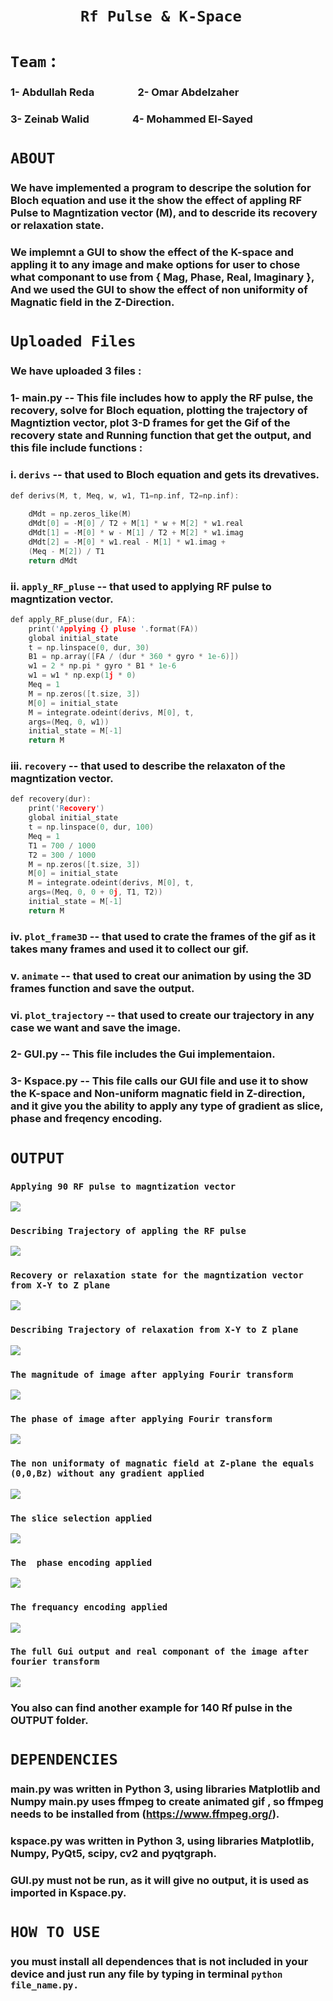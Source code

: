 # &emsp;&emsp;&emsp;&emsp;**`Rf Pulse & K-Space`**
# **`Team`** :
### 1- Abdullah Reda &emsp;&emsp;&emsp;&emsp;2- Omar Abdelzaher 
### 3- Zeinab Walid &emsp;&emsp;&emsp;&emsp;4- Mohammed El-Sayed 

# **`ABOUT`**
### We have implemented a program to descripe the solution for Bloch equation and use it the show the effect of appling RF Pulse to Magntization vector (M), and to descride its recovery or relaxation state.
### We implemnt a GUI to show the effect of the K-space and appling it to any image and make options for user to chose what componant to use from { Mag, Phase, Real, Imaginary }, And we used the GUI to show the effect of non uniformity of Magnatic field in the Z-Direction.

# **`Uploaded Files`** 
### We have uploaded 3 files :
### 1- main.py -- This file includes how to apply the RF pulse, the recovery, solve for Bloch equation, plotting the trajectory of Magntiztion vector, plot 3-D frames for get the Gif of the recovery state and Running function that get the output, and this file include functions : 
### i. `derivs` -- that used to Bloch equation and gets its drevatives.

```cpp
def derivs(M, t, Meq, w, w1, T1=np.inf, T2=np.inf):
    
    dMdt = np.zeros_like(M)
    dMdt[0] = -M[0] / T2 + M[1] * w + M[2] * w1.real
    dMdt[1] = -M[0] * w - M[1] / T2 + M[2] * w1.imag
    dMdt[2] = -M[0] * w1.real - M[1] * w1.imag + 
    (Meq - M[2]) / T1
    return dMdt
``` 
### ii. **`apply_RF_pluse`** -- that used to applying RF pulse to magntization vector.

```cpp
def apply_RF_pluse(dur, FA):
    print('Applying {} pluse '.format(FA))
    global initial_state
    t = np.linspace(0, dur, 30)
    B1 = np.array([FA / (dur * 360 * gyro * 1e-6)])
    w1 = 2 * np.pi * gyro * B1 * 1e-6
    w1 = w1 * np.exp(1j * 0)  
    Meq = 1
    M = np.zeros([t.size, 3])
    M[0] = initial_state
    M = integrate.odeint(derivs, M[0], t, 
    args=(Meq, 0, w1))  
    initial_state = M[-1]
    return M
```
### iii. **`recovery`** -- that used to describe the relaxaton of the magntization vector.

```cpp
def recovery(dur):
    print('Recovery')
    global initial_state
    t = np.linspace(0, dur, 100)
    Meq = 1
    T1 = 700 / 1000
    T2 = 300 / 1000
    M = np.zeros([t.size, 3])
    M[0] = initial_state
    M = integrate.odeint(derivs, M[0], t, 
    args=(Meq, 0, 0 + 0j, T1, T2)) 
    initial_state = M[-1]
    return M
```
### iv. **`plot_frame3D`** -- that used to crate the frames of the gif as it takes many frames and used it to collect our gif.
### v. **`animate`** -- that used to creat our animation by using the 3D frames function and save the output.
### vi. **`plot_trajectory`** -- that used to create our trajectory in any case we want and save the image.

### 2- GUI.py -- This file includes the Gui implementaion.
### 3- Kspace.py -- This file calls our GUI file and use it to show the K-space and Non-uniform magnatic field in Z-direction, and it give you the ability to apply any type of gradient as slice, phase and freqency encoding.

# **`OUTPUT`**
### **`Applying 90 RF pulse to magntization vector`**
![](OUTPUT/RF90.gif)
### **`Describing Trajectory of appling the RF pulse`**
![](OUTPUT/trajectory90.PNG)
### **`Recovery or relaxation state for the magntization vector from X-Y to Z plane`**
![](OUTPUT/recovery90.gif)
### **`Describing Trajectory of relaxation from X-Y to Z plane`**
![](OUTPUT/Rtrajectory90.PNG)
### **`The magnitude of image after applying Fourir transform`**
![](OUTPUT/K_mag.PNG)
### **`The phase of image after applying Fourir transform`**
![](OUTPUT/K_phase.PNG)
### **`The non uniformaty of magnatic field at Z-plane the equals (0,0,Bz) without any gradient applied`**
![](OUTPUT/no_gradient.PNG)
### **`The slice selection applied`**
![](OUTPUT/slice_encoding.PNG)
### **`The  phase encoding applied`**
![](OUTPUT/phase_encoding.PNG)
### **`The frequancy encoding applied`**
![](OUTPUT/frequency_encoding.PNG)
### **`The full Gui output and real componant of the image after fourier transform`**
![](OUTPUT/full_gui.PNG)
### You also can find another example for 140 Rf pulse in the OUTPUT folder.

# **`DEPENDENCIES`**
### main.py was written in Python 3, using libraries Matplotlib and Numpy  main.py uses ffmpeg to create animated gif , so ffmpeg needs to be installed from (https://www.ffmpeg.org/).
### kspace.py was written in Python 3, using libraries Matplotlib, Numpy, PyQt5, scipy, cv2 and pyqtgraph.
### GUI.py must not be run, as it will give no output, it is used as imported in Kspace.py.

# **`HOW TO USE`**
### you must install all dependences that is not included in your device and just run any file by typing in terminal `python file_name.py.`




